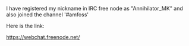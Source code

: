 I have registered my nickname in IRC free node as "Annihilator_MK" and also joined the channel '#amfoss'

Here is the link:


https://webchat.freenode.net/
